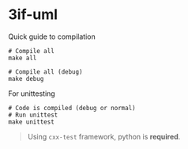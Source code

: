 # 3if-uml

Quick guide to compilation
```
# Compile all
make all

# Compile all (debug)
make debug
```

For unittesting 
```
# Code is compiled (debug or normal)
# Run unittest
make unittest
```

> Using `cxx-test` framework, python is **required**.
